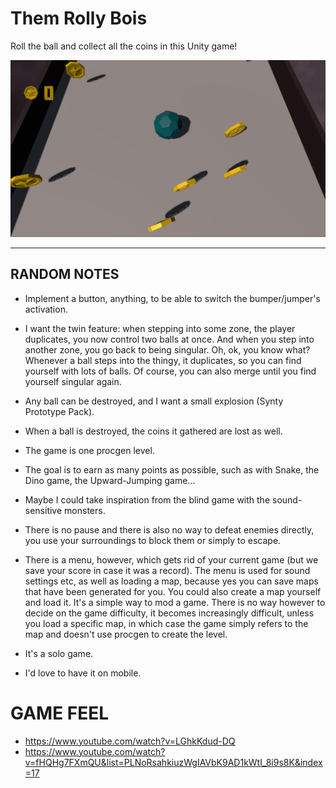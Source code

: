 # Them Rolly Bois

Roll the ball and collect all the coins in this Unity game!

![](./ingame_screenshot.png)

---

## RANDOM NOTES

- Implement a button, anything, to be able to switch the bumper/jumper's activation.
- I want the twin feature: when stepping into some zone, the player duplicates, you now control two balls at once. And when you step into another zone, you go back to being singular. Oh, ok, you know what? Whenever a ball steps into the thingy, it duplicates, so you can find yourself with lots of balls. Of course, you can also merge until you find yourself singular again.
- Any ball can be destroyed, and I want a small explosion (Synty Prototype Pack).
- When a ball is destroyed, the coins it gathered are lost as well.

- The game is one procgen level.
- The goal is to earn as many points as possible, such as with Snake, the Dino game, the Upward-Jumping game...
- Maybe I could take inspiration from the blind game with the sound-sensitive monsters.

- There is no pause and there is also no way to defeat enemies directly, you use your surroundings to block them or simply to escape.
- There is a menu, however, which gets rid of your current game (but we save your score in case it was a record). The menu is used for sound settings etc, as well as loading a map, because yes you can save maps that have been generated for you. You could also create a map yourself and load it. It's a simple way to mod a game. There is no way however to decide on the game difficulty, it becomes increasingly difficult, unless you load a specific map, in which case the game simply refers to the map and doesn't use procgen to create the level.

- It's a solo game.
- I'd love to have it on mobile.

# GAME FEEL

- https://www.youtube.com/watch?v=LGhkKdud-DQ
- https://www.youtube.com/watch?v=fHQHg7FXmQU&list=PLNoRsahkiuzWgIAVbK9AD1kWtI_8i9s8K&index=17

